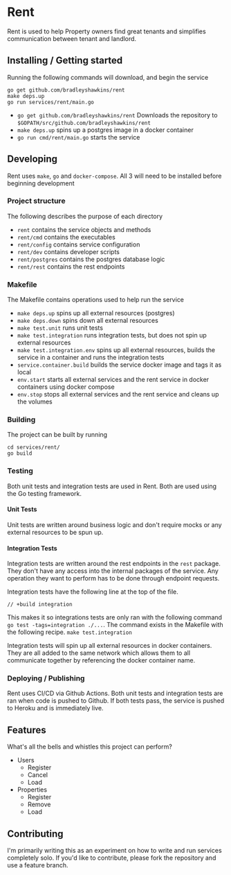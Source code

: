 
# Rent

Rent is used to help Property owners find great tenants and simplifies communication between tenant and landlord.

## Installing / Getting started

Running the following commands will download, and begin the service
```shell
go get github.com/bradleyshawkins/rent
make deps.up
go run services/rent/main.go
```
* `go get github.com/bradleyshawkins/rent` Downloads the repository to `$GOPATH/src/github.com/bradleyshawkins/rent`
* `make deps.up` spins up a postgres image in a docker container
* `go run cmd/rent/main.go` starts the service

## Developing
Rent uses `make`, `go` and `docker-compose`. All 3 will need to be installed before beginning development


### Project structure
The following describes the purpose of each directory
* `rent` contains the service objects and methods
* `rent/cmd` contains the executables
* `rent/config` contains service configuration
* `rent/dev` contains developer scripts
* `rent/postgres` contains the postgres database logic
* `rent/rest` contains the rest endpoints

### Makefile
The Makefile contains operations used to help run the service
* `make deps.up` spins up all external resources (postgres)
* `make deps.down` spins down all external resources
* `make test.unit` runs unit tests
* `make test.integration` runs integration tests, but does not spin up external resources
* `make test.integration.env` spins up all external resources, builds the service in a container and runs the integration tests
* `service.container.build` builds the service docker image and tags it as local
* `env.start` starts all external services and the rent service in docker containers using docker compose
* `env.stop` stops all external services and the rent service and cleans up the volumes

### Building
The project can be built by running
```shell
cd services/rent/
go build
```

### Testing
Both unit tests and integration tests are used in Rent. Both are used using the Go testing framework. 
#### Unit Tests
Unit tests are written around business logic and don't require mocks or any external resources to be spun up.
#### Integration Tests
Integration tests are written around the rest endpoints in the `rest` package. They don't have any access into the internal packages of the service. Any operation they want to perform has to be done through endpoint requests.

Integration tests have the following line at the top of the file.
```
// +build integration

```
This makes it so integrations tests are only ran with the following command
`go test -tags=integration ./...`. The command exists in the Makefile with the following recipe. `make test.integration`

Integration tests will spin up all external resources in docker containers. They are all added to the same network which allows them to all communicate together by referencing the docker container name.

### Deploying / Publishing

Rent uses CI/CD via Github Actions. Both unit tests and integration tests are ran when code is pushed to Github. If both tests pass, the service is pushed to Heroku and is immediately live.

## Features

What's all the bells and whistles this project can perform?
* Users
  * Register
  * Cancel
  * Load
* Properties
  * Register
  * Remove
  * Load
  
## Contributing

I'm primarily writing this as an experiment on how to write and run services completely solo. If you'd like to contribute, please fork the repository and use a feature branch.
